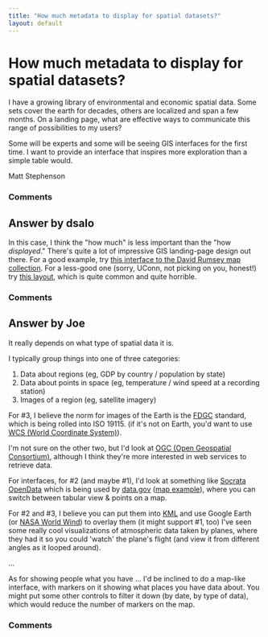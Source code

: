 ```yaml
---
title: "How much metadata to display for spatial datasets?"
layout: default
---
```

How much metadata to display for spatial datasets?
=====================
I have a growing library of environmental and economic spatial data.
Some sets cover the earth for decades, others are localized and span a
few months. On a landing page, what are effective ways to communicate
this range of possibilities to my users?

Some will be experts and some will be seeing GIS interfaces for the
first time. I want to provide an interface that inspires more
exploration than a simple table would.

Matt Stephenson

### Comments ###


Answer by dsalo
----------------
In this case, I think the "how much" is less important than the "how
*displayed*." There's quite a lot of impressive GIS landing-page design
out there. For a good example, try [this interface to the David Rumsey
map collection](http://rumsey.mapranksearch.com/). For a less-good one
(sorry, UConn, not picking on you, honest!) try [this
layout](http://magic.lib.uconn.edu/historical_maps_midwest.html), which
is quite common and quite horrible.

### Comments ###

Answer by Joe
----------------
It really depends on what type of spatial data it is.

I typically group things into one of three categories:

1.  Data about regions (eg, GDP by country / population by state)
2.  Data about points in space (eg, temperature / wind speed at a
    recording station)
3.  Images of a region (eg, satellite imagery)

For \#3, I believe the norm for images of the Earth is the
[FDGC](http://www.fgdc.gov/metadata/geospatial-metadata-standards)
standard, which is being rolled into ISO 19115. (if it's not on Earth,
you'd want to use [WCS (World Coordinate
System)](http://fits.gsfc.nasa.gov/fits_wcs.html)).

I'm not sure on the other two, but I'd look at [OGC (Open Geospatial
Consortium)](http://www.opengeospatial.org/standards/is), although I
think they're more interested in web services to retrieve data.

For interfaces, for \#2 (and maybe \#1), I'd look at something like
[Socrata OpenData](http://www.socrata.com) which is being used by
[data.gov](http://www.data.gov/) ([map
example](https://explore.data.gov/Federal-Government-Finances-and-Employment/Google-Map-of-DC-Closures/hkc4-tg49)),
where you can switch between tabular view & points on a map.

For \#2 and \#3, I believe you can put them into
[KML](https://developers.google.com/kml/documentation/) and use Google
Earth (or [NASA World Wind](http://worldwind.arc.nasa.gov/java/)) to
overlay them (it might support \#1, too) I've seen some really cool
visualizations of atmospheric data taken by planes, where they had it so
you could 'watch' the plane's flight (and view it from different angles
as it looped around).

...

As for showing people what you have ... I'd be inclined to do a map-like
interface, with markers on it showing what places you have data about.
You might put some other controls to filter it down (by date, by type of
data), which would reduce the number of markers on the map.

### Comments ###

